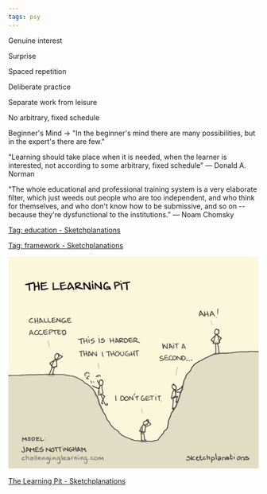 ```yaml
---
tags: psy
---
```


Genuine interest 

Surprise 

Spaced repetition

Deliberate practice

Separate work from leisure

No arbitrary, fixed schedule

Beginner's Mind -> "In the beginner's mind there are many possibilities, but in the expert's there are few."

"Learning should take place when it is needed, when the learner is interested, not according to some arbitrary, fixed schedule”
― Donald A. Norman

"The whole educational and professional training system is a very elaborate filter, which just weeds out people who are too independent, and who think for themselves, and who don't know how to be submissive, and so on -- because they're dysfunctional to the institutions.”
― Noam Chomsky


[Tag: education - Sketchplanations](https://sketchplanations.com/tags/education)

[Tag: framework - Sketchplanations](https://sketchplanations.com/tags/framework)

![](/assets/static/img/learning-pit.png)

[The Learning Pit - Sketchplanations](https://sketchplanations.com/the-learning-pit)
